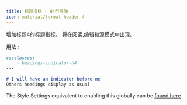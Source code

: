 ```yaml
---
title: 标题指标 - H4型导弹
icon: material/format-header-4
---
```


增加标题4的标题指标。 将在阅读,编辑和源模式中出现。

用法 :
```md
cssclasses:
    - headings-indicator-h4
---

# I will have an indicator before me
Others headings display as usual
```

The Style Settings equivalent to enabling this globally can be [found here](../../Style-Settings/Editor/Typography/headings/index.md#for-heading-4)